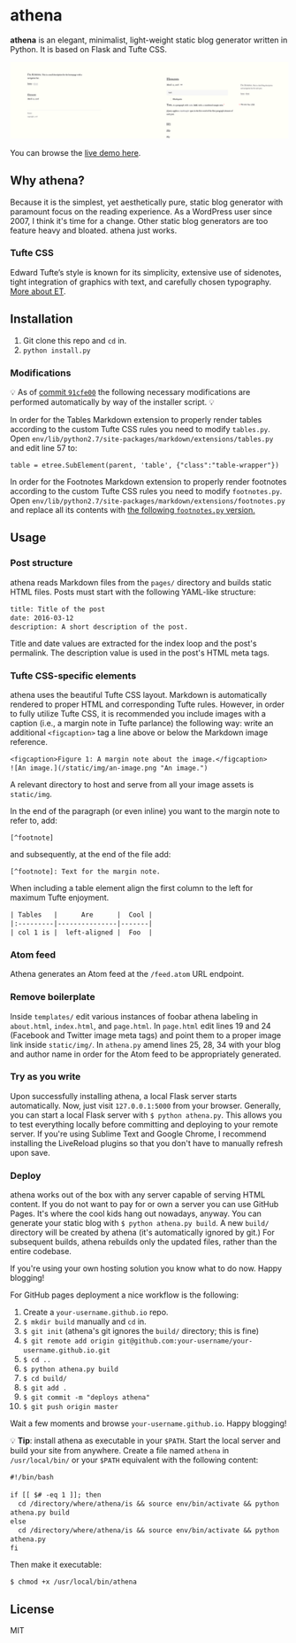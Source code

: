 # athena

**athena** is an elegant, minimalist, light-weight static blog generator
written in Python. It is based on Flask and Tufte CSS.

![athena screenshot](/static/athena.png)

You can browse the [live demo here][demo].

## Why athena?

Because it is the simplest, yet aesthetically pure, static blog generator with
paramount focus on the reading experience. As a WordPress user since 2007, I
think it's time for a change. Other static blog generators are too feature
heavy and bloated. athena just works.

### Tufte CSS

Edward Tufte’s style is known for its simplicity, extensive use of sidenotes,
tight integration of graphics with text, and carefully chosen typography.
[More about ET][et].

## Installation

1. Git clone this repo and `cd` in.
1. `python install.py`

### Modifications

:bulb: As of [commit `91cfe00`][commit] the following necessary modifications
are performed automatically by way of the installer script. :bulb:

In order for the Tables Markdown extension to properly render tables according
to the custom Tufte CSS rules you need to modify `tables.py`. Open 
`env/lib/python2.7/site-packages/markdown/extensions/tables.py` and edit line
57 to:

    table = etree.SubElement(parent, 'table', {"class":"table-wrapper"})

In order for the Footnotes Markdown extension to properly render footnotes
according to the custom Tufte CSS rules you need to modify `footnotes.py`.
Open `env/lib/python2.7/site-packages/markdown/extensions/footnotes.py` and
replace all its contents with [the following `footnotes.py` version.][footnote]

## Usage

### Post structure

athena reads Markdown files from the `pages/` directory and builds static HTML
files. Posts must start with the following YAML-like structure:

    title: Title of the post
    date: 2016-03-12
    description: A short description of the post.

Title and date values are extracted for the index loop and the post's
permalink. The description value is used in the post's HTML meta tags.

### Tufte CSS-specific elements

athena uses the beautiful Tufte CSS layout. Markdown is automatically rendered
to proper HTML and corresponding Tufte rules. However, in order to fully
utilize Tufte CSS, it is recommended you include images with a caption (i.e.,
a margin note in Tufte parlance) the following way: write an additional
`<figcaption>` tag a line above or below the Markdown image reference.

    <figcaption>Figure 1: A margin note about the image.</figcaption>
    ![An image.](/static/img/an-image.png "An image.")

A relevant directory to host and serve from all your image assets is
`static/img`.

In the end of the paragraph (or even inline) you want to the margin note to
refer to, add:

    [^footnote]

and subsequently, at the end of the file add:

    [^footnote]: Text for the margin note.

When including a table element align the first column to the left for maximum
Tufte enjoyment.

    | Tables   |      Are      |  Cool |
    |:---------|---------------|-------|
    | col 1 is |  left-aligned |  Foo  |

### Atom feed

Athena generates an Atom feed at the `/feed.atom` URL endpoint.

### Remove boilerplate

Inside `templates/` edit various instances of foobar athena labeling in
`about.html`, `index.html`, and `page.html`. In `page.html` edit lines 19 and
24 (Facebook and Twitter image meta tags) and point them to a proper image
link inside `static/img/`. In `athena.py` amend lines 25, 28, 34 with your
blog and author name in order for the Atom feed to be appropriately generated.

### Try as you write

Upon successfully installing athena, a local Flask server starts automatically.
Now, just visit `127.0.0.1:5000` from your browser. Generally, you can start a
local Flask server with `$ python athena.py`. This allows you to test
everything locally before committing and deploying to your remote server. If
you're using Sublime Text and Google Chrome, I recommend installing the
LiveReload plugins so that you don't have to manually refresh upon save.

### Deploy

athena works out of the box with any server capable of serving HTML content.
If you do not want to pay for or own a server you can use GitHub Pages. It's
where the cool kids hang out nowadays, anyway. You can generate your static
blog with `$ python athena.py build`. A new `build/` directory will be created
by athena (it's automatically ignored by git.) For subsequent builds, athena
rebuilds only the updated files, rather than the entire codebase.

If you're using your own hosting solution you know what to do now. Happy
blogging!

For GitHub pages deployment a nice workflow is the following:

1. Create a `your-username.github.io` repo.
1. `$ mkdir build` manually and `cd` in.
1. `$ git init` (athena's git ignores the `build/` directory; this is fine)
1. `$ git remote add origin git@github.com:your-username/your-username.github.io.git`
1. `$ cd ..`
1. `$ python athena.py build`
1. `$ cd build/`
1. `$ git add .`
1. `$ git commit -m "deploys athena"`
1. `$ git push origin master`

Wait a few moments and browse `your-username.github.io`. Happy blogging!

:bulb: **Tip**: install athena as executable in your `$PATH`. Start the local
server and build your site from anywhere. Create a file named `athena` in
`/usr/local/bin/` or your `$PATH` equivalent with the following content:

    #!/bin/bash

    if [[ $# -eq 1 ]]; then
      cd /directory/where/athena/is && source env/bin/activate && python athena.py build
    else
      cd /directory/where/athena/is && source env/bin/activate && python athena.py
    fi

Then make it executable:

    $ chmod +x /usr/local/bin/athena

## License

MIT

[et]: https://en.wikipedia.org/wiki/Edward_Tufte
[demo]: https://apas.github.io/athena/
[commit]: https://github.com/apas/athena/commit/91cfe00224b08f02bddf6aad4a7039aa54a3cd9e
[footnote]: https://gist.github.com/apas/fbdcc1617be4b9dbcab8895ad028b285
